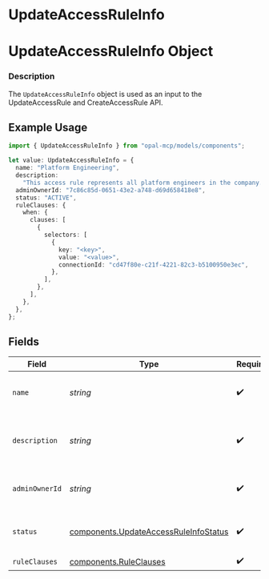 # UpdateAccessRuleInfo

# UpdateAccessRuleInfo Object
### Description
The `UpdateAccessRuleInfo` object is used as an input to the UpdateAccessRule and CreateAccessRule API.

## Example Usage

```typescript
import { UpdateAccessRuleInfo } from "opal-mcp/models/components";

let value: UpdateAccessRuleInfo = {
  name: "Platform Engineering",
  description:
    "This access rule represents all platform engineers in the company.",
  adminOwnerId: "7c86c85d-0651-43e2-a748-d69d658418e8",
  status: "ACTIVE",
  ruleClauses: {
    when: {
      clauses: [
        {
          selectors: [
            {
              key: "<key>",
              value: "<value>",
              connectionId: "cd47f80e-c21f-4221-82c3-b5100950e3ec",
            },
          ],
        },
      ],
    },
  },
};
```

## Fields

| Field                                                                                          | Type                                                                                           | Required                                                                                       | Description                                                                                    | Example                                                                                        |
| ---------------------------------------------------------------------------------------------- | ---------------------------------------------------------------------------------------------- | ---------------------------------------------------------------------------------------------- | ---------------------------------------------------------------------------------------------- | ---------------------------------------------------------------------------------------------- |
| `name`                                                                                         | *string*                                                                                       | :heavy_check_mark:                                                                             | The name of the access rule.                                                                   | Platform Engineering                                                                           |
| `description`                                                                                  | *string*                                                                                       | :heavy_check_mark:                                                                             | A description of the group.                                                                    | This access rule represents all platform engineers in the company.                             |
| `adminOwnerId`                                                                                 | *string*                                                                                       | :heavy_check_mark:                                                                             | The ID of the owner of the group.                                                              | 7c86c85d-0651-43e2-a748-d69d658418e8                                                           |
| `status`                                                                                       | [components.UpdateAccessRuleInfoStatus](../../models/components/updateaccessruleinfostatus.md) | :heavy_check_mark:                                                                             | The status of the access rule.                                                                 | ACTIVE                                                                                         |
| `ruleClauses`                                                                                  | [components.RuleClauses](../../models/components/ruleclauses.md)                               | :heavy_check_mark:                                                                             | N/A                                                                                            |                                                                                                |